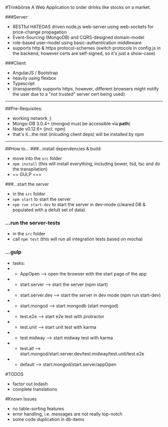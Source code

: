 #Trinkbörse
A Web Application to order drinks like stocks on a market.

###Server: 
* RESTful HATEOAS driven node.js web-server using web-sockets for price-change propagation
* Event-Sourcing (MongoDB) and CQRS-designed domain-model
* role-based user-model using basic-authentication middleware
* supports http & https protocol-schemes (switch protocols in config.js in the backend, however certs are self-signed, 
so it's just a show-case)

###Client:
* AngularJS / Bootstrap
* heavily using flexbox
* Typescript
* (transparently supports https, however, different browsers might notify the user due to a "not trusted" server cert 
being used)


<hr>

##Pre-Requisites:
* working network ;)
* Mongo-DB 3.0.4+ (mongod must be accessible via **path**)
* Node v0.12.6+ (incl. npm)
* that's it...the rest (inlcuding client deps) will be installed by npm

<hr>

##How to...
###...install dependencies & build:
* move into the `src` folder
* `npm install` (this will install everything, including bower, tsd, tsc and do the transpilation)
* == GULP ===

###...start the server
* in the `src` folder
* `npm start` to start the server
* `npm run start-dev` to start the server in dev-mode (cleared DB & populated with a defult set of data)

### ...run the server-tests
* in the `src` folder
* call `npm test` (this will run all integration tests based on mocha)

### ...gulp
* tasks:
*   - AppOpen           --> open the browser with the start page of the app
*   - start.server      --> start the server (npm start)
*   - start.server.dev  --> start the server in dev mode (npm run start-dev)
*   - start.mongod      --> start mongodb (start mongod)
*   - test.e2e          --> start e2e test with protractor
*   - test.unit         --> start unit test with karma
*   - test.midway       --> start midway test with karma
*   - test.all          --> start.mongod/start.server.dev/test.midway/test.unit/test.e2e
*   - default           --> start.mongod/start.server/appOpen


#TODOS
* factor out lodash
* complete translations

#Known Issues
* no table-sorting features
* error handling, i.e. messages are not really top-notch
* some code duplication in db-items